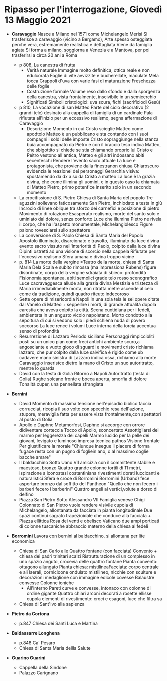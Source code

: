 # Ripasso per l'interrogazione, Giovedì 13 Maggio 2021
* **Caravaggio**
Nasce a Milano nel 1571 come Michelangelo Merisi
Si trasferisce a caravaggio (vicino a Bergamo), 
Arte spesso osteggiata perchè vera, estremamente realistica e dettagliata
Viene da famiglia agiata
Si forma a milano, soggiorna a Venezia e a Mantova, per poi trasferirsi a circa 20 ani a Roma
	* p 808, La canestra di frutta
		* Verità naturale
		Immagine molto definitica, ottica reale e non edulcorata
		Foglie di vite avvizzite e bucherellate, maculate
		Mela tocca
		Grappoli d'uva con varie fasi di maturazione
		Freschezza delle foglie
		* Costruzione formale
		 Volume reso dallo sfondo e dalla sporgenza della canestra, vista frontalmente, inscivibile in un semicerchio
		 * Significati
		 Simboli cristologici: uva scura, fichi (sacrificiodi Gesù)
	* p 810, La vocazione di san Matteo
	Parte del ciclo decorativo (2 grandi tele) desinato alla cappella di famiglia di un cardinale
	Pala rifiutata all'inizio per un eccessivo realismo, segna affermazione di Caravaggio
		* Descrizione 
		Momento in cui Cristo scieglie Matteo come apodtolo
		Matteo è un pubblicano e sta contando con i suoi compagni i soldi delle imposte
		Cristo sopraggiunge nella stanza buia accompagnato da Pietro e con il braccio teso indica Matteo, che sbigottito si chiede se stia chiamando proprio lui
		Cristo e Peitro vestono all'antica, Matteo e gli altri indossano abiti secenteschi
		Rendere l'evento sacro attuale
		La luce è protagonista, che proviene dalla finestranon chiusa 
		Chiaroscuro evidenzia le reazionei dei personaggi
		Gerarchia visiva: spostamendo da dx a sx da Cristo a matteo
		La luce è la grazia divina, che come illimina gli uomini, e in questo caso la chiamata di Matteo
		Pietro, primo potenfice inserito solo in un secondo momento
	* La crocifissione di S. Pietro
	 Chiesa di Santa Maria del popolo
	 Tre aguzzini sollevano faticosamente San Pietro, inchiodato a testa in giù
	 Incrocio di linee oblique tra sforzo dei carnefici e posizione di pietro
	Movimento di rotazione
	Esasperato realismo, morte del santo solo e uminiato dal dolore, senza  conforto
	Luce che illumina Pietro ne rivela il corpo, che ha l'aspetto monumentale, Michelangiolesco
	Figure paiono rovesciarsi sullo spettatore
	* La conversione di S. Paolo
	Chiesa di Santa Maria del Popolo
	Apostolo illuminato, disarcionato e travolto, illuminato da luce divina
	evento sacro vissuto nell'interiorità di Paolo, colpito dalla luce divina
	Dipinti ostretti ad una visione di scorcio nella cappela
	Rifiutate per l'eccessivo realismo
	Sfera umana e divina troppo vicine
	* p. 814 La morte della vergine
	*Teatro della morte, chiesa di Santa Maria Dela Scala e subito rimossa (ma impressiona Rubens)
	figure disordinate, corpo della vergine sdraiata di sbieco: profondità 
	Fisionomia spontanea, abiti  semolici
	grade telo rosso scenografico
	Luce cacravaggesca allude alla grazia divina
Mestizia e tristezza di Maria irrimediabilmente morta, non ritratta metre ascende al celo come da tradizione, quindi quadro riteuto indecoroso
	* Sette opere di misericordia
   Napoli
   In una sola tela le sei opere citate dal Vanelo di Matteo + seppellire i morti, di grande attualità dopola carestia che aveva colpito la città.
   Scena cuotidiana per i fedeli, ambientata in un angusto vicolo napoletano.
Morto condotto alla sepoltura di cui si vedono solo i piedi
schiena nuda dl povero soccorso 
La luce rence i volumi 
Luce interna della torcia accentua senso di profondità
	* Resurrezione di Lazzaro
	 Periodo siciliano
	 Personaggi rimpiccioliti
	 posti su un unico pian come freci antichi
	 ambiente scuro,a angosciante e vuoto
	 gioco di sguardi e movimenti
	 cristo richiama lazzaro, che pur colpito dalla luce salvifica è rigido come ub cadavere
	 mano sinistra di Lazzaro indica ossa, richiamo alla morte
	 Caravaggio inseristce dietro la mano di Cristo un suo autoritratto, mentre lo guarda
	* David con la testa di Golia
	Ritorno a Napoli
	Autoritratto (testa di Golia)
	Rughe solcano fronte e bocca aperta, smorfia di dolore
	Tonalità cuper, una pennellata sfrangiata
* **Bernini**
	* David
	Momento di massima tensione nell'episodio biblico
	faccia  corrucciat, ricopia il suo volto con specchio
	resa dell'azione, stupore, meraviglia
	fatta per essere vista frontalmente,con spettatori al posto di Golia
	* Apollo e Daphne
	Metamorfosi, Daphne si accorge con orrore didiventare corteccia
	Tocco di Apollo, sconcertato
	Assottigliarsi del marmo per leggerezza dei capelli
	Marmo lucido per la pelle dei giovani, levigato e luminoso
	impresa tecnica
	pathos
	Visione frontale
	Per giustificare la morale "Chiunque insegue il piacere di forma fugace resta con un pugno di fogliein ano, o al massimo coglie bacche amare"
	* Il baldacchino
	Sotto Uano VII
	amicizia con il committente
	stabile e maestoso, bronzo
	Quattro grande colonne tortili di 11 metri, ispirazione a iconostasi costantiniana
	rivestimenti dorati luccicanti e naturalistici
	Sfera e croce di Borromini
	Borromini (Urbano) fece asportare bronzo dal soffitto del Pantheon
	"Quello che non fecero i barberi fecero i barberini"
	Quattro angeli ai vertici,volute a dorso di delfino
	* Piazza San Pietro
	Sotto Alessandro VII
	Famiglia senese Chigi
	Colonnato di San Pietro
	vuole rendere visivile cupola di Michelangelo, allontanata da facciata in pianta longitudinale
	Due spazi continui
	sagrato trapezioidale che conduce alla facciata + Piazza  ellittica
	Rosa dei venti e obelisco Vaticano
	due ampi porticati di colonne tuscaniche
	abbraccio materno della chiesa ai fedeli 
* **Borromini**
Lavora con bernini al baldacchino, si allontana per lite economica

	* Chiesa di San Carlo alle Quattro fontane (con facciata)
	Convento + chiesa dei padri trinitari scalzi
	Ristrutturazione di un complesso in uno spazio anguto, crocevia delle quattro fontane
	Pianta convento: ottagono allungato
	Pianta chiesa: mistilineaFacciata: corpo centrale e ali laerali, cornicioone ondulato mistilineo, nicchie con sculture e decorazioni
	medaglione con immagine
edicole covesse
Balaustre convesse
Colonne ioniche
		* All'interno
		Pareti curve e convesse, intonaco con colonne di ordine gigante
		Quattro chiari arconi decorati a rosette ellisse cupola 
		elementi di rivestimento: croci e esagoni, luce che filtra sa 
	* Chiesa di Sant'Ivo alla sapienza
* **Pietro da Cortona**
	* p.847 Chiesa dei Santi Luca e Martina
* **Baldassarre Longhena**
	* p.848 Ca' Pesaro
	* Chiesa di Santa Maria dellla Salute
* **Guarino Guarini**
	* Cappella della Sindone
	* Palazzo Carignano

<!--stackedit_data:
eyJoaXN0b3J5IjpbMTQ5NTc5OTIyNCwtMTc3NTI1MzAzMSwyMD
UyNDgxNzEsMjkzMDAxNjc3LDQzMDUzNTIyMiwxMzA0NzM0NjMz
LDExNzc4NzA3NzksLTU3MzM2NzQ0LDE5NjU2Mjk4NSwyMDYzOT
cwNzYsLTIxMDIzNTEyODJdfQ==
-->